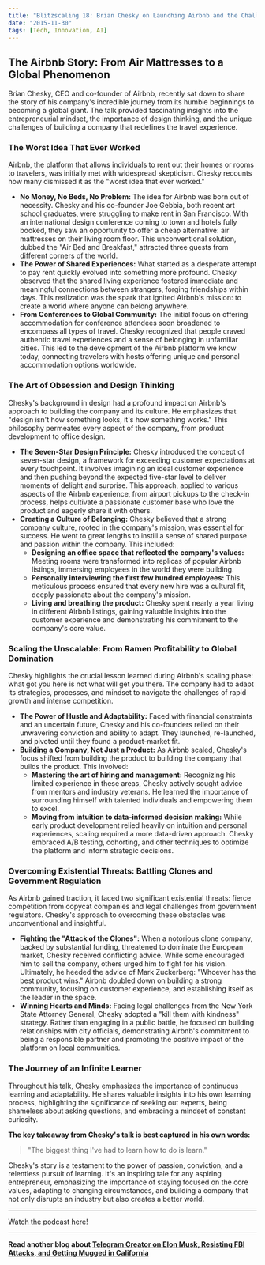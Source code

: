 ```yaml
---
title: "Blitzscaling 18: Brian Chesky on Launching Airbnb and the Challenges of Scale"
date: "2015-11-30"
tags: [Tech, Innovation, AI]
---
```


## The Airbnb Story: From Air Mattresses to a Global Phenomenon

Brian Chesky, CEO and co-founder of Airbnb, recently sat down to share the story of his company's incredible journey from its humble beginnings to becoming a global giant. The talk provided fascinating insights into the entrepreneurial mindset, the importance of design thinking, and the unique challenges of building a company that redefines the travel experience.

### The Worst Idea That Ever Worked

Airbnb, the platform that allows individuals to rent out their homes or rooms to travelers, was initially met with widespread skepticism. Chesky recounts how many dismissed it as the "worst idea that ever worked." 

* **No Money, No Beds, No Problem:**  The idea for Airbnb was born out of necessity. Chesky and his co-founder Joe Gebbia, both recent art school graduates, were struggling to make rent in San Francisco.  With an international design conference coming to town and hotels fully booked, they saw an opportunity to offer a cheap alternative: air mattresses on their living room floor.  This unconventional solution, dubbed the "Air Bed and Breakfast," attracted three guests from different corners of the world.
* **The Power of Shared Experiences:** What started as a desperate attempt to pay rent quickly evolved into something more profound. Chesky observed that the shared living experience fostered immediate and meaningful connections between strangers, forging friendships within days. This realization was the spark that ignited Airbnb's mission: to create a world where anyone can belong anywhere.
* **From Conferences to Global Community:** The initial focus on offering accommodation for conference attendees soon broadened to encompass all types of travel.  Chesky recognized that people craved authentic travel experiences and a sense of belonging in unfamiliar cities. This led to the development of the Airbnb platform we know today, connecting travelers with hosts offering unique and personal accommodation options worldwide.

### The Art of Obsession and Design Thinking

Chesky's background in design had a profound impact on Airbnb's approach to building the company and its culture. He emphasizes that "design isn't how something looks, it's how something works." This philosophy permeates every aspect of the company, from product development to office design.

* **The Seven-Star Design Principle:** Chesky introduced the concept of seven-star design, a framework for exceeding customer expectations at every touchpoint. It involves imagining an ideal customer experience and then pushing beyond the expected five-star level to deliver moments of delight and surprise.  This approach, applied to various aspects of the Airbnb experience, from airport pickups to the check-in process, helps cultivate a passionate customer base who love the product and eagerly share it with others.
* **Creating a Culture of Belonging:** Chesky believed that a strong company culture, rooted in the company's mission, was essential for success. He went to great lengths to instill a sense of shared purpose and passion within the company. This included:
    * **Designing an office space that reflected the company's values:** Meeting rooms were transformed into replicas of popular Airbnb listings, immersing employees in the world they were building.
    * **Personally interviewing the first few hundred employees:** This meticulous process ensured that every new hire was a cultural fit, deeply passionate about the company's mission.
    * **Living and breathing the product:** Chesky spent nearly a year living in different Airbnb listings, gaining valuable insights into the customer experience and demonstrating his commitment to the company's core value.

### Scaling the Unscalable: From Ramen Profitability to Global Domination

Chesky highlights the crucial lesson learned during Airbnb's scaling phase: what got you here is not what will get you there. The company had to adapt its strategies, processes, and mindset to navigate the challenges of rapid growth and intense competition.

* **The Power of Hustle and Adaptability:** Faced with financial constraints and an uncertain future, Chesky and his co-founders relied on their unwavering conviction and ability to adapt. They launched, re-launched, and pivoted until they found a product-market fit. 
* **Building a Company, Not Just a Product:** As Airbnb scaled, Chesky's focus shifted from building the product to building the company that builds the product. This involved:
    * **Mastering the art of hiring and management:** Recognizing his limited experience in these areas, Chesky actively sought advice from mentors and industry veterans. He learned the importance of surrounding himself with talented individuals and empowering them to excel.
    * **Moving from intuition to data-informed decision making:** While early product development relied heavily on intuition and personal experiences, scaling required a more data-driven approach. Chesky embraced A/B testing, cohorting, and other techniques to optimize the platform and inform strategic decisions.

### Overcoming Existential Threats: Battling Clones and Government Regulation

As Airbnb gained traction, it faced two significant existential threats: fierce competition from copycat companies and legal challenges from government regulators. Chesky's approach to overcoming these obstacles was unconventional and insightful.

* **Fighting the "Attack of the Clones":** When a notorious clone company, backed by substantial funding, threatened to dominate the European market, Chesky received conflicting advice. While some encouraged him to sell the company, others urged him to fight for his vision. Ultimately, he heeded the advice of Mark Zuckerberg: "Whoever has the best product wins." Airbnb doubled down on building a strong community, focusing on customer experience, and establishing itself as the leader in the space.
* **Winning Hearts and Minds:**  Facing legal challenges from the New York State Attorney General, Chesky adopted a "kill them with kindness" strategy. Rather than engaging in a public battle, he focused on building relationships with city officials, demonstrating Airbnb's commitment to being a responsible partner and promoting the positive impact of the platform on local communities.

### The Journey of an Infinite Learner

Throughout his talk, Chesky emphasizes the importance of continuous learning and adaptability. He shares valuable insights into his own learning process, highlighting the significance of seeking out experts, being shameless about asking questions, and embracing a mindset of constant curiosity.

**The key takeaway from Chesky's talk is best captured in his own words:**

> "The biggest thing I've had to learn how to do is learn."

Chesky's story is a testament to the power of passion, conviction, and a relentless pursuit of learning. It's an inspiring tale for any aspiring entrepreneur, emphasizing the importance of staying focused on the core values, adapting to changing circumstances, and building a company that not only disrupts an industry but also creates a better world.

---

<a href="https://youtube.com/watch?v=W608u6sBFpo" target="_blank">Watch the podcast here!</a>


---

**Read another blog about [Telegram Creator on Elon Musk, Resisting FBI Attacks, and Getting Mugged in California](./20240416-paveldurov-tuckercarlson)**
